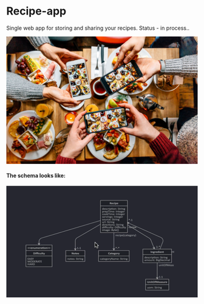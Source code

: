 # Recipe-app
Single web app for storing and sharing your recipes.
Status - in process..

<img src="src/main/resources/templates/food.jpg">


#### The schema looks like:
![schema](src/main/resources/images/newSchema-Recipe.png)

